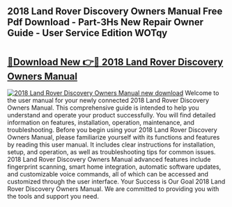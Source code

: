 ## 2018 Land Rover Discovery Owners Manual Free Pdf Download - Part-3Hs New Repair Owner Guide - User Service Edition WOTqy

# <h2><a href="http://bc33836.oget.top/?id=2018+Land+Rover+Discovery+Owners+Manual">🔗Download New 👉🔴 2018 Land Rover Discovery Owners Manual</a></h2>

[![2018 Land Rover Discovery Owners Manual new download](https://i.imgur.com/5g1atiW.png)](http://bc33836.oget.top/?id=2018+Land+Rover+Discovery+Owners+Manual)
Welcome to the user manual for your newly connected 2018 Land Rover Discovery Owners Manual. This comprehensive guide is intended to help you understand and operate your product successfully. You will find detailed information on features, installation, operation, maintenance, and troubleshooting. Before you begin using your 2018 Land Rover Discovery Owners Manual, please familiarize yourself with its functions and features by reading this user manual. It includes clear instructions for installation, setup, and operation, as well as troubleshooting tips for common issues. 2018 Land Rover Discovery Owners Manual advanced features include fingerprint scanning, smart home integration, automatic software updates, and customizable voice commands, all of which can be accessed and customized through the user interface. Your Success is Our Goal 2018 Land Rover Discovery Owners Manual. We are committed to providing you with the tools and support you need.
